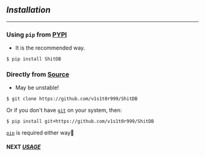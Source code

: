 ## *Installation*
---

### Using `pip` from [PYPI](https://pypi.org/ShitDB)
* It is the recommended way.
```shell
$ pip install ShitDB
```

### Directly from [Source](https://github.com/v1s1t0r999/ShitDB)
* May be unstable!
```shell
$ git clone https://github.com/v1s1t0r999/ShitDB
```
Or if you don't have [`git`](https://git-scm.com/downloads) on your system, then:
```
$ pip install git+https://github.com/v1s1t0r999/ShitDB
```

[`pip`](https://pip.pypa.io/en/stable/cli/pip_download/) is required either way🤷‍


#### NEXT [*USAGE*](https://v1s1t0r999.github.io/ShitDB/usage)

